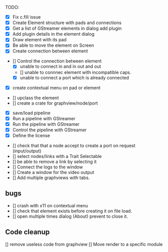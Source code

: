 TODO:

- [x] Fix c.fill issue
- [x] Create Element structure with pads and connections
- [x] Get a list of GStreamer elements in dialog add plugin
- [x] Add plugin details in the element dialog
- [x] Draw element with its pad
- [x] Be able to move the element on Screen
- [x] Create connection between element
- [] Control the connection between element
  - [x] unable to connect in and in out and out
  - [] unable to connnec element with incompatible caps.
  - [x] unable to connect a port which is already connected
- [x] create contextual menu on pad or element
- [] upclass the element
- [] create a crate for graphview/node/port
- [x] save/load pipeline
- [x] Run a pipeline with GStreamer
- [x] Run the pipeline with GStreamer
- [x] Control the pipeline with GStreamer
- [x] Define the license
- [] check that that a node accept to create a port on request (input/output)
- [] select nodes/links with a Trait Selectable
- [] be able to remove a link by selecting it
- [] Connect the logs to the window
- [] Create a window for the video output
- [] Add multiple graphviews with tabs.

## bugs

- [] crash with x11 on contextual menu
- [] check that element exists before creating it on file load.
- [] open multiple times dialog (About) prevent to close it.

## Code cleanup

[] remove useless code from graphview
[] Move render to a specific module
